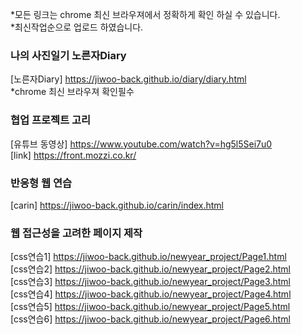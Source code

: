 *모든 링크는 chrome 최신 브라우져에서 정확하게 확인 하실 수 있습니다. </br>
*최신작업순으로 업로드 하였습니다.

### 나의 사진일기 노른자Diary 
[노른자Diary] https://jiwoo-back.github.io/diary/diary.html</br>
*chrome 최신 브라우져 확인필수

### 협업 프로젝트 고리
[유튜브 동영상] https://www.youtube.com/watch?v=hg5l5Sei7u0 </br>
[link] https://front.mozzi.co.kr/ </br>

### 반응형 웹 연습
[carin] https://jiwoo-back.github.io/carin/index.html

### 웹 접근성을 고려한 페이지 제작
[css연습1] https://jiwoo-back.github.io/newyear_project/Page1.html </br>
[css연습2] https://jiwoo-back.github.io/newyear_project/Page2.html </br>
[css연습3] https://jiwoo-back.github.io/newyear_project/Page3.html </br>
[css연습4] https://jiwoo-back.github.io/newyear_project/Page4.html </br>
[css연습5] https://jiwoo-back.github.io/newyear_project/Page5.html </br>
[css연습6] https://jiwoo-back.github.io/newyear_project/Page6.html </br>



